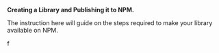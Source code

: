 **Creating a Library and Publishing it to NPM.**

The instruction here will guide on the steps required to make your library available on NPM.

f

